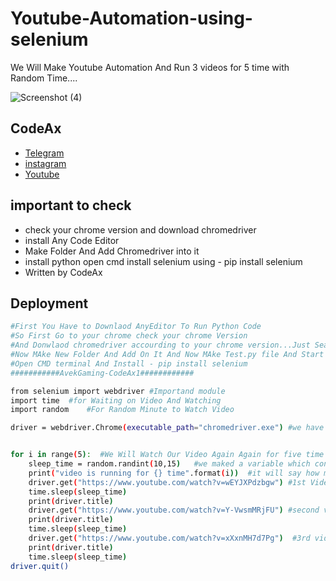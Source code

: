 # Youtube-Automation-using-selenium
We Will Make Youtube Automation And Run 3 videos for 5 time with Random Time....

![Screenshot (4)](https://user-images.githubusercontent.com/95927683/150201587-c9ed4572-07a1-42d7-8c9b-61105387ebed.png)


## CodeAx

 - [Telegram](https://t.me/avekgaming)
 - [instagram](https://instagram.com/codeax1?utm_medium=copy_link)
 - [Youtube](https://youtube.com/channel/UC-Q6ZcOtcx1gZ9fI5MDDt3w)


## important to check

- check your chrome version and download chromedriver
- install Any Code Editor
- Make Folder And Add Chromedriver into it
-  install python open cmd  install selenium  using - pip install selenium
- Written by CodeAx



## Deployment

```bash
#First You Have to Downlaod AnyEditor To Run Python Code
#So First Go to your chrome check your chrome Version 
#And Donwlaod chromedriver accourding to your chrome version...Just Search On google Chromedriver
#Now MAke New Folder And Add On It And Now MAke Test.py file And Start Your Journey In Automation
#Open CMD terminal And Install - pip install selenium
###########AvekGaming-CodeAx1############

from selenium import webdriver #Importand module
import time  #for Waiting on Video And Watching
import random    #For Random Minute to Watch Video

driver = webdriver.Chrome(executable_path="chromedriver.exe") #we have chromedrive.exe in our folder Nice


for i in range(5):  #We Will Watch Our Video Again Again for five time According to you
    sleep_time = random.randint(10,15)   #we maked a variable which contain time with random second
    print("video is running for {} time".format(i))  #it will say how many time we have played video
    driver.get("https://www.youtube.com/watch?v=wEYJXPdzbgw") #1st Video  -You Can Add Your youtube Link
    time.sleep(sleep_time)  
    print(driver.title)
    driver.get("https://www.youtube.com/watch?v=Y-VwsmMRjFU") #second video -You Can Add Your youtube Link
    print(driver.title)
    time.sleep(sleep_time)
    driver.get("https://www.youtube.com/watch?v=xXxnMH7d7Pg")  #3rd video  - You Can Add Your youtube Link
    print(driver.title)
    time.sleep(sleep_time)
driver.quit()
```


